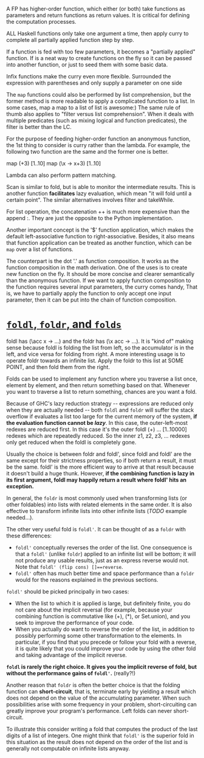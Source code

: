A FP has higher-order function, which either (or both) take functions
as parameters and return functions as return values. It is critical
for defining the computation processes.

ALL Haskell functions only take one argument a time, then apply curry
to complete all partially applied function step by step.

If a function is fed with too few parameters, it becomes a "partially
applied" function. If is a neat way to create functions on the fly so
it can be passed into another function, or just to seed them with some
basic data.

Infix functions make the curry even more flexible. Surrounded the
expression with parentheses and only supply a parameter on one side

The `map` functions could also be performed by list comprehension, but
the former method is more readable to apply a complicated function to
a list. In some cases, map a map to a list of list is awesome:) The
same rule of thumb also applies to "filter versus list
comprehension". When it deals with multiple predicates (such as mixing
logical and function predicates), the filter is better than the LC.

For the purpose of feeding higher-order function an anonymous
function, the 1st thing to consider is curry rather than the
lambda. For example, the following two function are the same and the
former one is better.

map (+3) [1..10]
map (\x -> x+3) [1..10]

Lambda can also perform pattern matching.

Scan is similar to fold, but is able to monitor the intermediate
results. This is another function **facilitates** lazy evaluation,
which mean "it will fold until a certain point". The similar
alternatives involves filter and takeWhile.

For list operation, the concatenation ++ is much more expensive than
the append :. They are just the opposite to the Python implementation.

Another important concept is the '$' function application, which makes
the default left-associative function to right-associative. Besides,
it also means that function application can be treated as another
function, which can be `map` over a list of functions.

The counterpart is the dot '.' as function composition. It works as
the function composition in the math derivation. One of the uses is to
create new function on the fly. It should be more concise and clearer
semantically than the anonymous function. If we want to apply function
composition to the function requires several input parameters, the
curry comes handy, That is, we have to partially apply the function to
only accept one input parameter, then it can be put into the chain of
function composition.

# [`foldl`, `foldr`, and `folds`](https://wiki.haskell.org/Foldr_Foldl_Foldl')

foldl has (\acc x -> ...) and the foldr has (\x acc -> ...). It is
"kind of" making sense because foldl is folding the list from left, so
the accumulator is in the left, and vice versa for folding from
right. A more interesting usage is to operate foldr towards an
infinite list. Apply the foldr to this list at SOME POINT, and then
fold them from the right.

Folds can be used to implement any function where you traverse a list
once, element by element, and then return something based on
that. Whenever you want to traverse a list to return something,
chances are you want a fold.

Because of GHC's lazy reduction strategy -- expressions are reduced
only when they are actually needed -- both `foldl` and `foldr` will
suffer the stack overflow if evaluates a list too large for the
current memory of the system, **if the evaluation function cannot be
_lazy_**. In this case, the outer-left-most
redexes are reduced first. In this case it's the outer foldl (+)
... [1..10000] redexes which are repeatedly reduced. So the inner z1,
z2, z3, ... redexes only get reduced when the foldl is completely gone.

Usually the choice is between foldr and foldl', since foldl and foldl'
are the same except for their strictness properties, so if both return
a result, it must be the same. foldl' is the more efficient way to
arrive at that result because it doesn't build a huge thunk. However,
**if the combining function is lazy in its first argument, foldl may
happily return a result where foldl' hits an exception.**

In general, the `foldr` is most commonly used when transforming lists
(or other foldables) into lists with related elements in the same
order. It is also effective to transform infinite lists into other
infinite lists (*TODO* example needed...).

The other very useful fold is `foldl'`. It can be thought of as a `foldr`
with these differences:

- `foldl'` conceptually reverses the order of the list. One consequence is
that a `foldl'` (unlike `foldr`) applied to an infinite list will be
bottom; it will not produce any usable results, just as an express
reverse would not. Note that `foldl' (flip cons) []==reverse`.
- `foldl'` often has much better time and space performance than a `foldr`
would for the reasons explained in the previous sections.

`foldl'` should be picked principally in two cases:

- When the list to which it is applied is large, but definitely finite,
you do not care about the implicit reversal (for example, because your
combining function is commutative like (+), (*), or Set.union), and
you seek to improve the performance of your code.
- When you actually do want to reverse the order of the list, in
addition to possibly performing some other transformation to the
elements. In particular, if you find that you precede or follow your
fold with a reverse, it is quite likely that you could improve your
code by using the other fold and taking advantage of the implicit
reverse.

**`foldl` is rarely the right choice. It gives you the implicit reverse of
fold, but without the performance gains of `foldl'`.** (really?!)

Another reason that `foldr` is often the better choice is that the
folding function can **short-circuit**, that is, terminate early by
yielding a result which does not depend on the value of the
accumulating parameter. When such possibilities arise with some
frequency in your problem, short-circuiting can greatly improve your
program's performance. Left folds can never short-circuit.

To illustrate this consider writing a fold that computes the product
of the last digits of a list of integers. One might think that `foldl'`
is the superior fold in this situation as the result does not depend
on the order of the list and is generally not computable on infinite
lists anyway.
